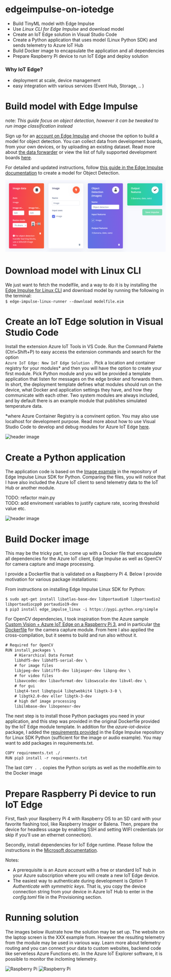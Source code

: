 # edgeimpulse-on-iotedge



- Build TinyML model with Edge Impulse
- Use *Linux CLI for Edge Impulse* and download model 
- Create an IoT Edge solution in Visual Studio Code
- Create a Python application that uses model (Linux Python SDK) and sends telemetry to Azure IoT Hub
- Build Docker image to encapsulate the application and all dependencies
- Prepare Raspberry Pi device to run IoT Edge and deploy solution

### Why IoT Edge?

- deployment at scale, device management
- easy integration with various services (Event Hub, Storage, .. )


<!-- ![header image](media/edgeimpulseXiotedge.png) -->

<!-- Modelfile is about 20 MB. -->

# Build model with Edge Impulse

note: *This guide focus on object detection, however it can be tweaked to run image classification instead*

Sign up for an [account on Edge Impulse](https://studio.edgeimpulse.com/) and choose the option to build a model for object detection.
You can collect data from development boards, from your own devices, or by uploading an existing dataset. Read more about [the data forwarder](https://docs.edgeimpulse.com/docs/cli-data-forwarder) or view the list of fully supported development boards [here](https://docs.edgeimpulse.com/docs/fully-supported-development-boards). 

For detailed and updated instructions, follow [this guide in the Edge Impulse documentation](https://docs.edgeimpulse.com/docs/object-detection) to create a model for Object Detection. 

![header image](media/create_impulse.png)

# Download model with Linux CLI

We just want to fetch the modelfile, and a way to do it is by installing the [Edge Impulse for Linux CLI](https://docs.edgeimpulse.com/docs/edge-impulse-for-linux) and download model by running the following in the terminal:  
``` $ edge-impulse-linux-runner --download modelfile.eim ```

# Create an IoT Edge solution in Visual Studio Code


Install the extension Azure IoT Tools in VS Code.
Run the Command Palette (Ctrl+Shift+P) to easy access the extension commands and search for the option  
 ```Azure IoT Edge: New IoT Edge Solution ```. Pick a location and container registry for your modules* and then you will have the option to create your first module. Pick Python module and you will be provided a template application that listen for messages on the edge broker and forwards them. In short, the deployment template defines what modules should run on the device, what Docker and application settings they have, and how they communicate with each other. Two system modules are always included, and by default there is an example module that publishes simulated temperature data. 
 
 
 *where Azure Container Registry is a convinent option. You may also use localhost for development purpose. Read more about how to use Visual Studio Code to develop and debug modules for Azure IoT Edge [here](https://docs.microsoft.com/en-us/azure/iot-edge/how-to-vs-code-develop-module?view=iotedge-2020-11).

![header image](media/pythonModule.png)

# Create a Python application

The application code is based on the [Image example](https://github.com/edgeimpulse/linux-sdk-python/blob/master/examples/image/classify.py) in the repository of Edge Impulse Linux SDK for Python. Comparing the files, you will notice that I have also included the Azure IoT client to send telemetry data to the IoT Hub or another module.

TODO: refactor main.py  
TODO: add enviroment variables to justify capture rate, scoring threshold value etc.

![header image](media/pythoncode.png)

# Build Docker image

This may be the tricky part, to come up with a Docker file that encapsulate all dependencies for the Azure IoT client, Edge Impulse as well as OpenCV for camera capture and image processing.

I provide a Dockerfile that is validated on a Raspberry Pi 4. Below I provide motivation for various package installations:


From instructions on installing Edge Impulse Linux SDK for Python:

```
$ sudo apt-get install libatlas-base-dev libportaudio0 libportaudio2 libportaudiocpp0 portaudio19-dev 
$ pip3 install edge_impulse_linux -i https://pypi.python.org/simple
 ```

For OpenCV dependencies, I took inspiration from the Azure sample [Custom Vision + Azure IoT Edge on a Raspberry Pi 3](https://github.com/Azure-Samples/Custom-vision-service-iot-edge-raspberry-pi), and in particular [the Dockerfile](https://github.com/Azure-Samples/Custom-vision-service-iot-edge-raspberry-pi/blob/master/modules/CameraCapture/arm32v7.Dockerfile) for the camera capture module. From here I also applied the cross-compilation, but it seems to build and run also without it. 

```
# Required for OpenCV
RUN install_packages \
    # Hierarchical Data Format
    libhdf5-dev libhdf5-serial-dev \
    # for image files
    libjpeg-dev libtiff5-dev libjasper-dev libpng-dev \
    # for video files
    libavcodec-dev libavformat-dev libswscale-dev libv4l-dev \
    # for gui
    libqt4-test libqtgui4 libqtwebkit4 libgtk-3-0 \
    # libgtk2.0-dev eller libgtk-3-dev
    # high def image processing
    libilmbase-dev libopenexr-dev 
```

The next step is to install those Python packages you need in your application, and this step was provided in the original Dockerfile provided by the IoT Edge module template. In addition for the *azure-iot-device* package, I added the [requirements provided](https://github.com/edgeimpulse/linux-sdk-python/blob/master/requirements.txt) in the Edge Impulse repository for Linux SDK Python (sufficient for the image or audio example). You may want to add packages in requirements.txt.

```
COPY requirements.txt ./
RUN pip3 install -r requirements.txt
```

The last ``` COPY . . ``` copies the Python scripts as well as the modelfile.eim to the Docker image

# Prepare Raspberry Pi device to run IoT Edge


First, flash your Raspberry Pi 4 with Raspberry OS to an SD card with your favorite flashing tool, like Raspberry Imager or Balena. Then, prepare the device for headless usage by enabling SSH and setting WIFI credentials (or skip if you'll use an ethernet connection).

Secondly, install dependencies for IoT Edge runtime. Please follow the instructions in the [Microsoft documentation](https://docs.microsoft.com/en-us/azure/iot-edge/how-to-install-iot-edge?view=iotedge-2020-11).

Notes:
- A prerequisite is an Azure account with a free or standard IoT hub in your Azure subscription where you will create a new IoT Edge device.
- The easiest way to authenticate during development is *Option 1: Authenticate with symmetric keys*. That is, you copy the device connection string from your device in Azure IoT Hub to enter in the *config.toml* file in the Provisioning section.

# Running solution

The images below illustrate how the solution may be set up. The website on the laptop screen is the XXX example from. However the resulting telemetry from the module may be used in various way. Learn more about telemetry routing and you can connect your data to custom websites, backend code like serverless Azure Functions etc.
In the Azure IoT Explorer software, it is possible to monitor the incloming telemetry.

![Raspberry Pi](media/raspberry.jpg)
![Raspberry Pi](media/iot_messages.png)